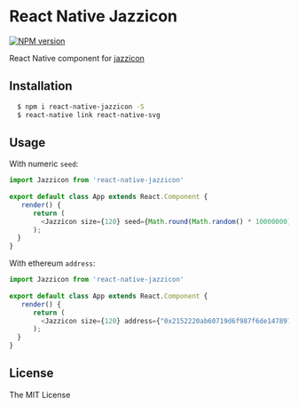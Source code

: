 # React Native Jazzicon

[![NPM version][npm-image]][npm-url]

React Native component for [jazzicon](https://github.com/danfinlay/jazzicon)

## Installation

```bash
  $ npm i react-native-jazzicon -S
  $ react-native link react-native-svg
```

## Usage

With numeric `seed`: 

```js
import Jazzicon from 'react-native-jazzicon'
 
export default class App extends React.Component {
   render() {
      return (
        <Jazzicon size={120} seed={Math.round(Math.random() * 10000000)} />
      );
  }
}
```

With ethereum `address`: 

```js
import Jazzicon from 'react-native-jazzicon'
 
export default class App extends React.Component {
   render() { 
      return ( 
        <Jazzicon size={120} address={"0x2152220ab60719d6f987f6de1478971c585841c7"} />
      );
  }
}
```

## License

The MIT License

[npm-image]: https://badge.fury.io/js/react-native-jazzicon.svg
[npm-url]: https://npmjs.org/package/react-native-jazzicon


